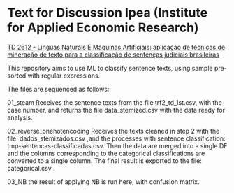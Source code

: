 # Text for Discussion Ipea (Institute for Applied Economic Research)

[TD 2612 - Línguas Naturais E Máquinas Artificiais: aplicação de técnicas de mineração de texto para a classificação de sentenças judiciais brasileiras](https://www.ipea.gov.br/portal/index.php?option=com_content&view=article&id=37082&Itemid=448)

This repository aims to use ML to classify sentence texts, using sample pre-sorted with regular expressions.

The files are sequenced as follows:

01_steam
Receives the sentence texts from the file trf2_td_1st.csv, with the case number, and returns the file data_stemized.csv with the data ready for analysis.

02_reverse_onehotencoding
Receives the texts cleaned in step 2 with the file: dados_stemizados.csv ,and the processes with sentence classification: tmp-sentencas-classificadas.csv. Then the data are merged into a single DF and the columns corresponding to the categorical classifications are converted to a single column. The final result is exported to the file: categorical.csv .

03_NB
the result of applying NB is run here, with confusion matrix.
